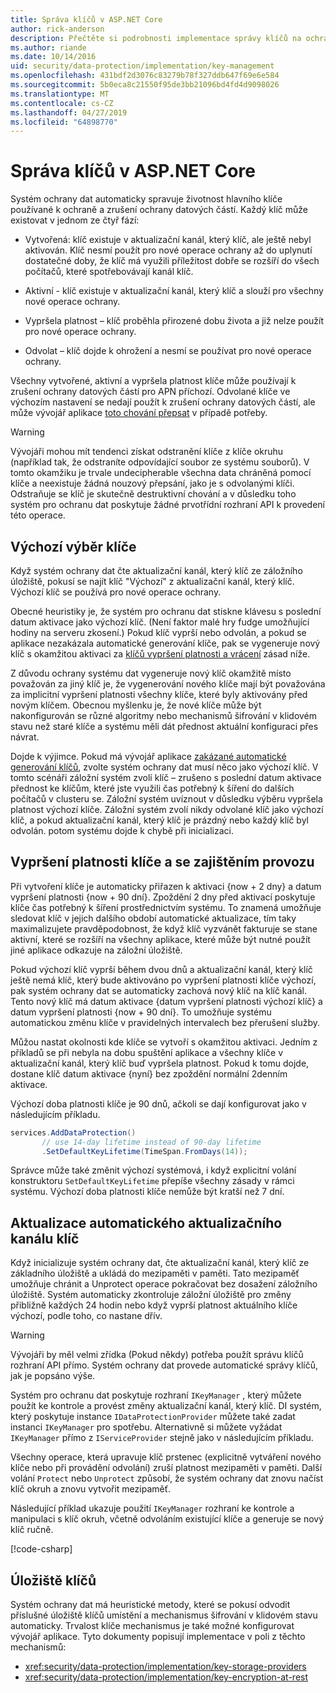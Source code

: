 ```yaml
---
title: Správa klíčů v ASP.NET Core
author: rick-anderson
description: Přečtěte si podrobnosti implementace správy klíčů na ochranu dat ASP.NET Core API.
ms.author: riande
ms.date: 10/14/2016
uid: security/data-protection/implementation/key-management
ms.openlocfilehash: 431bdf2d3076c83279b78f327ddb647f69e6e584
ms.sourcegitcommit: 5b0eca8c21550f95de3bb21096bd4fd4d9098026
ms.translationtype: MT
ms.contentlocale: cs-CZ
ms.lasthandoff: 04/27/2019
ms.locfileid: "64898770"
---
```

# <a name="key-management-in-aspnet-core"></a>Správa klíčů v ASP.NET Core

<a name="data-protection-implementation-key-management"></a>

Systém ochrany dat automaticky spravuje životnost hlavního klíče používané k ochraně a zrušení ochrany datových částí. Každý klíč může existovat v jednom ze čtyř fází:

* Vytvořená: klíč existuje v aktualizační kanál, který klíč, ale ještě nebyl aktivován. Klíč nesmí použít pro nové operace ochrany až do uplynutí dostatečné doby, že klíč má využili příležitost dobře se rozšíří do všech počítačů, které spotřebovávají kanál klíč.

* Aktivní - klíč existuje v aktualizační kanál, který klíč a slouží pro všechny nové operace ochrany.

* Vypršela platnost – klíč proběhla přirozené dobu života a již nelze použít pro nové operace ochrany.

* Odvolat – klíč dojde k ohrožení a nesmí se používat pro nové operace ochrany.

Všechny vytvořené, aktivní a vypršela platnost klíče může používají k zrušení ochrany datových částí pro APN příchozí. Odvolané klíče ve výchozím nastavení se nedají použít k zrušení ochrany datových částí, ale může vývojář aplikace [toto chování přepsat](xref:security/data-protection/consumer-apis/dangerous-unprotect#data-protection-consumer-apis-dangerous-unprotect) v případě potřeby.

>[!WARNING]
> Vývojáři mohou mít tendenci získat odstranění klíče z klíče okruhu (například tak, že odstraníte odpovídající soubor ze systému souborů). V tomto okamžiku je trvale undecipherable všechna data chráněná pomocí klíče a neexistuje žádná nouzový přepsání, jako je s odvolanými klíči. Odstraňuje se klíč je skutečně destruktivní chování a v důsledku toho systém pro ochranu dat poskytuje žádné prvotřídní rozhraní API k provedení této operace.

## <a name="default-key-selection"></a>Výchozí výběr klíče

Když systém ochrany dat čte aktualizační kanál, který klíč ze záložního úložiště, pokusí se najít klíč "Výchozí" z aktualizační kanál, který klíč. Výchozí klíč se používá pro nové operace ochrany.

Obecné heuristiky je, že systém pro ochranu dat stiskne klávesu s poslední datum aktivace jako výchozí klíč. (Není faktor malé hry fudge umožňující hodiny na serveru zkosení.) Pokud klíč vyprší nebo odvolán, a pokud se aplikace nezakázala automatické generování klíče, pak se vygeneruje nový klíč s okamžitou aktivaci za [klíčů vypršení platnosti a vrácení](xref:security/data-protection/implementation/key-management#data-protection-implementation-key-management-expiration) zásad níže.

Z důvodu ochrany systému dat vygeneruje nový klíč okamžitě místo považován za jiný klíč je, že vygenerování nového klíče mají být považována za implicitní vypršení platnosti všechny klíče, které byly aktivovány před novým klíčem. Obecnou myšlenku je, že nové klíče může být nakonfigurován se různé algoritmy nebo mechanismů šifrování v klidovém stavu než staré klíče a systému měli dát přednost aktuální konfiguraci přes návrat.

Dojde k výjimce. Pokud má vývojář aplikace [zakázané automatické generování klíčů](xref:security/data-protection/configuration/overview#disableautomatickeygeneration), zvolte systém ochrany dat musí něco jako výchozí klíč. V tomto scénáři záložní systém zvolí klíč – zrušeno s poslední datum aktivace přednost ke klíčům, které jste využili čas potřebný k šíření do dalších počítačů v clusteru se. Záložní systém uvíznout v důsledku výběru vypršela platnost výchozí klíče. Záložní systém zvolí nikdy odvolané klíč jako výchozí klíč, a pokud aktualizační kanál, který klíč je prázdný nebo každý klíč byl odvolán. potom systému dojde k chybě při inicializaci.

<a name="data-protection-implementation-key-management-expiration"></a>

## <a name="key-expiration-and-rolling"></a>Vypršení platnosti klíče a se zajištěním provozu

Při vytvoření klíče je automaticky přiřazen k aktivaci {now + 2 dny} a datum vypršení platnosti {now + 90 dní}. Zpoždění 2 dny před aktivací poskytuje klíče čas potřebný k šíření prostřednictvím systému. To znamená umožňuje sledovat klíč v jejich dalšího období automatické aktualizace, tím taky maximalizujete pravděpodobnost, že když klíč vyzvánět fakturuje se stane aktivní, které se rozšíří na všechny aplikace, které může být nutné použít jiné aplikace odkazuje na záložní úložiště.

Pokud výchozí klíč vyprší během dvou dnů a aktualizační kanál, který klíč ještě nemá klíč, který bude aktivováno po vypršení platnosti klíče výchozí, pak systém ochrany dat se automaticky zachová nový klíč na klíč kanál. Tento nový klíč má datum aktivace {datum vypršení platnosti výchozí klíč} a datum vypršení platnosti {now + 90 dní}. To umožňuje systému automatickou změnu klíče v pravidelných intervalech bez přerušení služby.

Můžou nastat okolnosti kde klíče se vytvoří s okamžitou aktivaci. Jedním z příkladů se při nebyla na dobu spuštění aplikace a všechny klíče v aktualizační kanál, který klíč buď vypršela platnost. Pokud k tomu dojde, dostane klíč datum aktivace {nyní} bez zpoždění normální 2denním aktivace.

Výchozí doba platnosti klíče je 90 dnů, ačkoli se dají konfigurovat jako v následujícím příkladu.

```csharp
services.AddDataProtection()
       // use 14-day lifetime instead of 90-day lifetime
       .SetDefaultKeyLifetime(TimeSpan.FromDays(14));
```

Správce může také změnit výchozí systémová, i když explicitní volání konstruktoru `SetDefaultKeyLifetime` přepíše všechny zásady v rámci systému. Výchozí doba platnosti klíče nemůže být kratší než 7 dní.

## <a name="automatic-key-ring-refresh"></a>Aktualizace automatického aktualizačního kanálu klíč

Když inicializuje systém ochrany dat, čte aktualizační kanál, který klíč ze základního úložiště a ukládá do mezipaměti v paměti. Tato mezipaměť umožňuje chránit a Unprotect operace pokračovat bez dosažení záložního úložiště. Systém automaticky zkontroluje záložní úložiště pro změny přibližně každých 24 hodin nebo když vyprší platnost aktuálního klíče výchozí, podle toho, co nastane dřív.

>[!WARNING]
> Vývojáři by měl velmi zřídka (Pokud někdy) potřeba použít správu klíčů rozhraní API přímo. Systém ochrany dat provede automatické správy klíčů, jak je popsáno výše.

Systém pro ochranu dat poskytuje rozhraní `IKeyManager` , který můžete použít ke kontrole a provést změny aktualizační kanál, který klíč. DI systém, který poskytuje instance `IDataProtectionProvider` můžete také zadat instanci `IKeyManager` pro spotřebu. Alternativně si můžete vyžádat `IKeyManager` přímo z `IServiceProvider` stejně jako v následujícím příkladu.

Všechny operace, která upravuje klíč prstenec (explicitně vytváření nového klíče nebo při provádění odvolání) zruší platnost mezipaměti v paměti. Další volání `Protect` nebo `Unprotect` způsobí, že systém ochrany dat znovu načíst klíč okruh a znovu vytvořit mezipaměť.

Následující příklad ukazuje použití `IKeyManager` rozhraní ke kontrole a manipulaci s klíč okruh, včetně odvoláním existující klíče a generuje se nový klíč ručně.

[!code-csharp[](key-management/samples/key-management.cs)]

## <a name="key-storage"></a>Úložiště klíčů

Systém ochrany dat má heuristické metody, které se pokusí odvodit příslušné úložiště klíčů umístění a mechanismus šifrování v klidovém stavu automaticky. Trvalost klíče mechanismus je také možné konfigurovat vývojář aplikace. Tyto dokumenty popisují implementace v poli z těchto mechanismů:

* <xref:security/data-protection/implementation/key-storage-providers>
* <xref:security/data-protection/implementation/key-encryption-at-rest>
